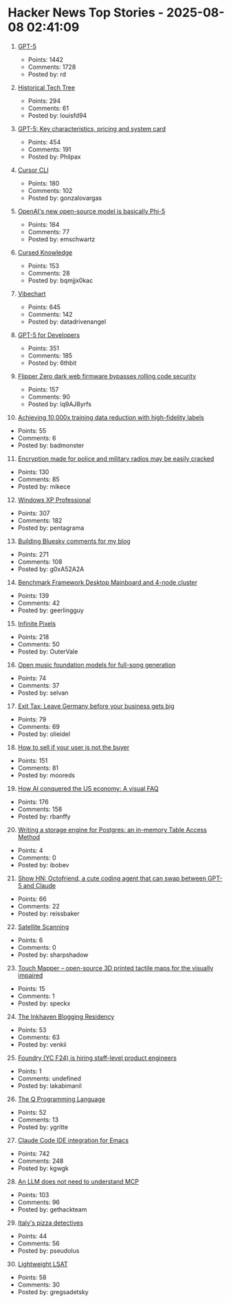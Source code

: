 # Hacker News Top Stories - 2025-08-08 02:41:09

1. [GPT-5](https://openai.com/gpt-5/)
   - Points: 1442
   - Comments: 1728
   - Posted by: rd

2. [Historical Tech Tree](https://www.historicaltechtree.com/)
   - Points: 294
   - Comments: 61
   - Posted by: louisfd94

3. [GPT-5: Key characteristics, pricing and system card](https://simonwillison.net/2025/Aug/7/gpt-5/)
   - Points: 454
   - Comments: 191
   - Posted by: Philpax

4. [Cursor CLI](https://cursor.com/cli)
   - Points: 180
   - Comments: 102
   - Posted by: gonzalovargas

5. [OpenAI's new open-source model is basically Phi-5](https://www.seangoedecke.com/gpt-oss-is-phi-5/)
   - Points: 184
   - Comments: 77
   - Posted by: emschwartz

6. [Cursed Knowledge](https://immich.app/cursed-knowledge/)
   - Points: 153
   - Comments: 28
   - Posted by: bqmjjx0kac

7. [Vibechart](https://www.vibechart.net/)
   - Points: 645
   - Comments: 142
   - Posted by: datadrivenangel

8. [GPT-5 for Developers](https://openai.com/index/introducing-gpt-5-for-developers)
   - Points: 351
   - Comments: 185
   - Posted by: 6thbit

9. [Flipper Zero dark web firmware bypasses rolling code security](https://www.rtl-sdr.com/flipperzero-darkweb-firmware-bypasses-rolling-code-security/)
   - Points: 157
   - Comments: 90
   - Posted by: lq9AJ8yrfs

10. [Achieving 10,000x training data reduction with high-fidelity labels](https://research.google/blog/achieving-10000x-training-data-reduction-with-high-fidelity-labels/)
   - Points: 55
   - Comments: 6
   - Posted by: badmonster

11. [Encryption made for police and military radios may be easily cracked](https://www.wired.com/story/encryption-made-for-police-and-military-radios-may-be-easily-cracked-researchers-find/)
   - Points: 130
   - Comments: 85
   - Posted by: mikece

12. [Windows XP Professional](https://win32.run/)
   - Points: 307
   - Comments: 182
   - Posted by: pentagrama

13. [Building Bluesky comments for my blog](https://natalie.sh/posts/bluesky-comments/)
   - Points: 271
   - Comments: 108
   - Posted by: g0xA52A2A

14. [Benchmark Framework Desktop Mainboard and 4-node cluster](https://github.com/geerlingguy/ollama-benchmark/issues/21)
   - Points: 139
   - Comments: 42
   - Posted by: geerlingguy

15. [Infinite Pixels](https://meyerweb.com/eric/thoughts/2025/08/07/infinite-pixels/)
   - Points: 218
   - Comments: 50
   - Posted by: OuterVale

16. [Open music foundation models for full-song generation](https://map-yue.github.io/)
   - Points: 74
   - Comments: 37
   - Posted by: selvan

17. [Exit Tax: Leave Germany before your business gets big](https://eidel.io/exit-tax-leave-germany-before-your-business-gets-big/)
   - Points: 79
   - Comments: 69
   - Posted by: olieidel

18. [How to sell if your user is not the buyer](https://writings.founderlabs.io/p/how-to-sell-if-your-user-is-not-the)
   - Points: 151
   - Comments: 81
   - Posted by: mooreds

19. [How AI conquered the US economy: A visual FAQ](https://www.derekthompson.org/p/how-ai-conquered-the-us-economy-a)
   - Points: 176
   - Comments: 158
   - Posted by: rbanffy

20. [Writing a storage engine for Postgres: an in-memory Table Access Method](https://notes.eatonphil.com/2023-11-01-postgres-table-access-methods.html)
   - Points: 4
   - Comments: 0
   - Posted by: ibobev

21. [Show HN: Octofriend, a cute coding agent that can swap between GPT-5 and Claude](https://github.com/synthetic-lab/octofriend)
   - Points: 66
   - Comments: 22
   - Posted by: reissbaker

22. [Satellite Scanning](http://www.geoscaninc.com/default.asp?page=satellite_scanning)
   - Points: 6
   - Comments: 0
   - Posted by: sharpshadow

23. [Touch Mapper – open-source 3D printed tactile maps for the visually impaired](https://touch-mapper.org)
   - Points: 15
   - Comments: 1
   - Posted by: speckx

24. [The Inkhaven Blogging Residency](https://www.inkhaven.blog/)
   - Points: 53
   - Comments: 63
   - Posted by: venkii

25. [Foundry (YC F24) is hiring staff-level product engineers](https://www.ycombinator.com/companies/foundry/jobs/jwdYx6v-founding-product-engineer)
   - Points: 1
   - Comments: undefined
   - Posted by: lakabimanil

26. [The Q Programming Language](https://git.urbach.dev/cli/q)
   - Points: 52
   - Comments: 13
   - Posted by: ygritte

27. [Claude Code IDE integration for Emacs](https://github.com/manzaltu/claude-code-ide.el)
   - Points: 742
   - Comments: 248
   - Posted by: kgwgk

28. [An LLM does not need to understand MCP](https://hackteam.io/blog/your-llm-does-not-care-about-mcp/)
   - Points: 103
   - Comments: 96
   - Posted by: gethackteam

29. [Italy's pizza detectives](https://www.bbc.com/travel/article/20250801-italys-undercover-pizza-detectives)
   - Points: 44
   - Comments: 56
   - Posted by: pseudolus

30. [Lightweight LSAT](https://lightweightlsat.com/)
   - Points: 58
   - Comments: 30
   - Posted by: gregsadetsky

